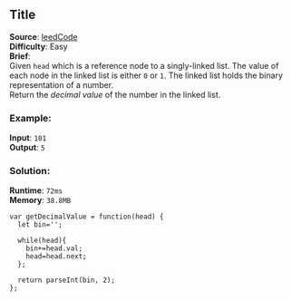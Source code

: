 ## Title

**Source**: [leedCode](https://leetcode.com/problems/convert-binary-number-in-a-linked-list-to-integer/)  
**Difficulty**: Easy   
**Brief**:    
Given ``head`` which is a reference node to a singly-linked list. The value of each node in the linked list is either ``0`` or ``1``. The linked list holds the binary representation of a number.   
Return the *decimal value* of the number in the linked list.

### Example:
**Input**: ``101``   
**Output**: ``5``   



### Solution:
**Runtime**: ``72ms``   
**Memory**: ``38.8MB``   
```
var getDecimalValue = function(head) {
  let bin='';
  
  while(head){
    bin+=head.val;
    head=head.next;
  };
  
  return parseInt(bin, 2);
};
```
